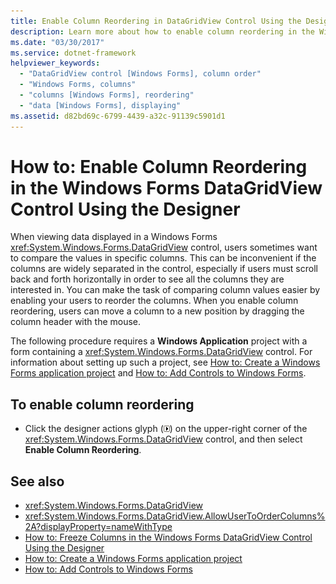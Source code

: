 ```yaml
---
title: Enable Column Reordering in DataGridView Control Using the Designer
description: Learn more about how to enable column reordering in the Windows Forms DataGridView control using the designer.
ms.date: "03/30/2017"
ms.service: dotnet-framework
helpviewer_keywords:
  - "DataGridView control [Windows Forms], column order"
  - "Windows Forms, columns"
  - "columns [Windows Forms], reordering"
  - "data [Windows Forms], displaying"
ms.assetid: d82bd69c-6799-4439-a32c-91139c5901d1
---
```

# How to: Enable Column Reordering in the Windows Forms DataGridView Control Using the Designer

When viewing data displayed in a Windows Forms <xref:System.Windows.Forms.DataGridView> control, users sometimes want to compare the values in specific columns. This can be inconvenient if the columns are widely separated in the control, especially if users must scroll back and forth horizontally in order to see all the columns they are interested in. You can make the task of comparing column values easier by enabling your users to reorder the columns. When you enable column reordering, users can move a column to a new position by dragging the column header with the mouse.

The following procedure requires a **Windows Application** project with a form containing a <xref:System.Windows.Forms.DataGridView> control. For information about setting up such a project, see [How to: Create a Windows Forms application project](/visualstudio/ide/step-1-create-a-windows-forms-application-project) and [How to: Add Controls to Windows Forms](how-to-add-to-a-form.md).

## To enable column reordering

- Click the designer actions glyph (![Small black arrow](./media/designer-actions-glyph.gif)) on the upper-right corner of the <xref:System.Windows.Forms.DataGridView> control, and then select **Enable Column Reordering**.

## See also

- <xref:System.Windows.Forms.DataGridView>
- <xref:System.Windows.Forms.DataGridView.AllowUserToOrderColumns%2A?displayProperty=nameWithType>
- [How to: Freeze Columns in the Windows Forms DataGridView Control Using the Designer](freeze-columns-in-the-datagrid-using-the-designer.md)
- [How to: Create a Windows Forms application project](/visualstudio/ide/step-1-create-a-windows-forms-application-project)
- [How to: Add Controls to Windows Forms](how-to-add-to-a-form.md)
